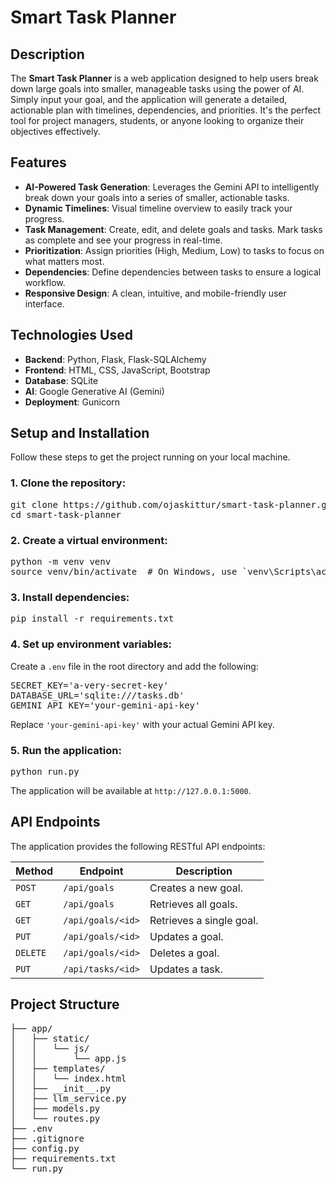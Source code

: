# Smart Task Planner

## Description

The **Smart Task Planner** is a web application designed to help users break down large goals into smaller, manageable tasks using the power of AI. Simply input your goal, and the application will generate a detailed, actionable plan with timelines, dependencies, and priorities. It's the perfect tool for project managers, students, or anyone looking to organize their objectives effectively.

## Features

* **AI-Powered Task Generation**: Leverages the Gemini API to intelligently break down your goals into a series of smaller, actionable tasks.
* **Dynamic Timelines**: Visual timeline overview to easily track your progress.
* **Task Management**: Create, edit, and delete goals and tasks. Mark tasks as complete and see your progress in real-time.
* **Prioritization**: Assign priorities (High, Medium, Low) to tasks to focus on what matters most.
* **Dependencies**: Define dependencies between tasks to ensure a logical workflow.
* **Responsive Design**: A clean, intuitive, and mobile-friendly user interface.

## Technologies Used

* **Backend**: Python, Flask, Flask-SQLAlchemy
* **Frontend**: HTML, CSS, JavaScript, Bootstrap
* **Database**: SQLite
* **AI**: Google Generative AI (Gemini)
* **Deployment**: Gunicorn

## Setup and Installation

Follow these steps to get the project running on your local machine.

### 1. **Clone the repository:**
<pre>
git clone https://github.com/ojaskittur/smart-task-planner.git
cd smart-task-planner
</pre>

### 2. **Create a virtual environment:**
<pre>
python -m venv venv
source venv/bin/activate  # On Windows, use `venv\Scripts\activate`
</pre>

### 3. **Install dependencies:**
<pre>
pip install -r requirements.txt
</pre>

### 4. **Set up environment variables:**

Create a `.env` file in the root directory and add the following:
<pre>
SECRET_KEY='a-very-secret-key'
DATABASE_URL='sqlite:///tasks.db'
GEMINI_API_KEY='your-gemini-api-key'
</pre>
Replace `'your-gemini-api-key'` with your actual Gemini API key.

### 5. **Run the application:**
<pre>
python run.py
</pre>
The application will be available at `http://127.0.0.1:5000`.

## API Endpoints

The application provides the following RESTful API endpoints:

| Method   | Endpoint             | Description              |
| -------- | -------------------- | ------------------------ |
| `POST`   | `/api/goals`         | Creates a new goal.      |
| `GET`    | `/api/goals`         | Retrieves all goals.     |
| `GET`    | `/api/goals/<id>`    | Retrieves a single goal. |
| `PUT`    | `/api/goals/<id>`    | Updates a goal.          |
| `DELETE` | `/api/goals/<id>`    | Deletes a goal.          |
| `PUT`    | `/api/tasks/<id>`    | Updates a task.          |

## Project Structure
<pre>
├── app/
│   ├── static/
│   │   └── js/
│   │       └── app.js
│   ├── templates/
│   │   └── index.html
│   ├── __init__.py
│   ├── llm_service.py
│   ├── models.py
│   └── routes.py
├── .env
├── .gitignore
├── config.py
├── requirements.txt
└── run.py
</pre>
